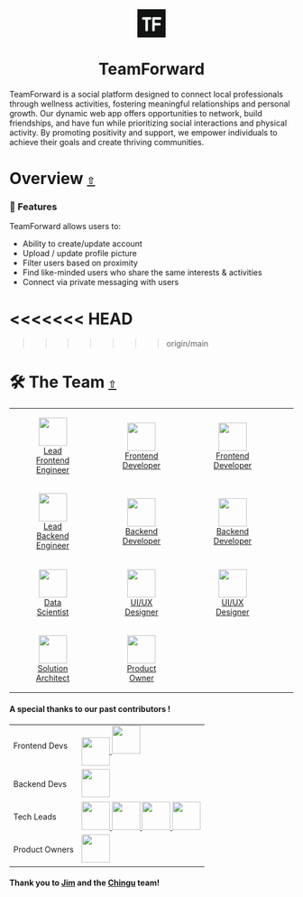 <div align="center">
<img src="./tflogo.png" width=50 height=50 align='center'/>
   <h1> TeamForward </h1>
</div>


TeamForward is a social platform designed to connect local professionals through wellness activities, fostering meaningful relationships and personal growth. Our dynamic web app offers opportunities to network, build friendships, and have fun while prioritizing social interactions and physical activity. By promoting positivity and support, we empower individuals to achieve their goals and create thriving communities.

# Overview [`⇧`](#table-of-contents)

### 🎯 Features

TeamForward allows users to:

- Ability to create/update account
- Upload / update profile picture
- Filter users based on proximity
- Find like-minded users who share the same interests & activities
- Connect via private messaging with users

<<<<<<< HEAD
=======

>>>>>>> origin/main
# 🛠 The Team [`⇧`](#)

<table>
<tr>
  <td>
  <a href="https://github.com/timDeHof">
  <figure align='center'>
  <img src="https://github.com/timDeHof.png" width=50 height=50 align='center'/>
   <br/>
  <figcaption>Lead Frontend Engineer</figcaption>
  </figure>
  </a>
    </td>
      <td>
      <a href="https://github.com/alexh205">
  <figure align='center'>
  <img src="https://github.com/alexh205.png" width=50 height=50 align='center'/>
   <br/>
  <figcaption>Frontend Developer</figcaption>
  </figure>
  </a>
    </td>
          <td>
        <a href="https://github.com/Mehdi-Salehii">
  <figure align='center'>
  <img src="https://github.com/Mehdi-Salehii.png" width=50 height=50 align='center'/>
     <br/>
  <figcaption>Frontend Developer</figcaption>
  </figure>
  </a>
    </td>
              <td>
        <a href="https://github.com/rlaquea">
  <figure align='center'>
  <img src="https://github.com/rlaquea.png" width=50 height=50 align='center'/>
     <br/>
  <figcaption>Frontend Developer</figcaption>
  </figure>
  </a>
    </td>
    </tr>
    <tr>
      <td>
  <a href="https://github.com/aasmal97">
  <figure align='center'>
  <img src="https://github.com/aasmal97.png" width=50 height=50 align='center'/>
     <br/>
  <figcaption>Lead Backend Engineer</figcaption>
  </figure>
  </a>
    </td>
      <td>
            <a href="https://github.com/EslemOuederni">
  <figure align='center'>
  <img src="https://github.com/EslemOuederni.png" width=50 height=50 align='center'/>
     <br/>
  <figcaption>Backend Developer</figcaption>
  </figure>
  </a>
    </td>
      <td>
            <a href="https://github.com/kweeuhree">
  <figure align='center'>
  <img src="https://github.com/kweeuhree.png" width=50 height=50 align='center'/>
     <br/>
  <figcaption>Backend Developer</figcaption>
  </figure>
  </a>
    </td>
      <td>
            <a href="https://github.com/DrAcula27">
  <figure align='center'>
  <img src="https://github.com/DrAcula27.png" width=50 height=50 align='center'/>
     <br/>
  <figcaption>Backend Developer</figcaption>
  </figure>
  </a>
    </td>
</tr>
<tr>
  <td>
            <a href="https://github.com/isra991">
  <figure align='center'>
  <img src="https://github.com/isra991.png" width=50 height=50 align='center'/>
     <br/>
  <figcaption>Data Scientist</figcaption>
  </figure>
  </a>
    </td>
  </td>

  <td>
            <a href="https://github.com/Pharmacode">
  <figure align='center'>
  <img src="https://github.com/Pharmacode.png" width=50 height=50 align='center'/>
     <br/>
  <figcaption>UI/UX Designer</figcaption>
  </figure>
  </a>
    </td>
  </td>

  <td>
            <a href="https://github.com/Sanaz-RH">
  <figure align='center'>
  <img src="https://github.com/Sanaz-RH.png" width=50 height=50 align='center'/>
     <br/>
  <figcaption>UI/UX Designer</figcaption>
  </figure>
  </a>
    </td>
  </td>
    <td>
            <a href="https://github.com/RoxaneDesign">
  <figure align='center'>
  <img src="https://github.com/RoxaneDesign.png" width=50 height=50 align='center'/>
     <br/>
  <figcaption>UI/UX Designer</figcaption>
  </figure>
  </a>
    </td>
  </td>
  </tr>
  <tr>
  <td>
      <a href="https://github.com/farhadham">
      <figure align="center">
      <img src="https://github.com/farhadham.png" width=50 height=50 align='center'/>
      <br/>
      <figcaption width=50>Solution Architect</figcaption>
      </figure>
      </a>
    </td>
      <td>
  <a href="https://github.com/onetoughcookie226">
  <figure align='center'>
  <img src="https://github.com/onetoughcookie226.png" width=50 height=50 align='center'/>
          <br/>
  <figcaption>Product Owner</figcaption>
  </figure>
  </a>
</td>
</tr>
</table>

#### A special thanks to our past contributors !

<table>
  <tr>
    <td>Frontend Devs</td>
    <td>
        <a href="https://github.com/MattRueter">
  <img src="https://github.com/MattRueter.png" width=50 height=50 align='center'/>
    </a>
    <a href="https://github.com/tdo95">
      <img src="https://github.com/tdo95.png" width="50" height="50" >
    </a>
    </td>
  </tr>
  <tr>
    <td>Backend Devs</td>
    <td>
    <a href="https://github.com/TeddyGavi">
      <img src="https://github.com/TeddyGavi.png" width="50" height="50" >
    </a>
    </td>
  </tr><tr>
    <td>Tech Leads</td>
    <td>
    <a href="https://github.com/jaceksupernak">
      <img src="https://github.com/jaceksupernak.png" width="50" height="50">
    </a>
    <a href="https://github.com/doinby">
      <img src="https://github.com/doinby.png" width="50" height="50" >
    </a>
    <a href="https://github.com/ronaldpaek">
      <img src="https://github.com/ronaldpaek.png" width="50" height="50" >
    </a>
    <a href="https://github.com/ericadev">
      <img src="https://github.com/ericadev.png" width="50" height="50" >
    </a>
    </td>
  </tr>
   <tr>
    <td>Product Owners</td>
    <td>
    <a href="https://github.com/AliMora83">
      <img src="https://github.com/AliMora83.png" width="50" height="50" >
    </a>
    </td>
  </tr>
</table>

#### Thank you to [Jim](https://github.com/jdmedlock) and the [Chingu](https://www.chingu.io/) team!

<!-- - [Issac](https://github.com/issac-lewkowicz)
- [Danielle](https://github.com/DrAcula27)
- [Oscar](https://github.com/oscarsanchez13)
- [Javi](https://github.com/javi459)
- [Kevin](https://github.com/kevykim)
- [Katy](https://github.com/katyky14) -->
